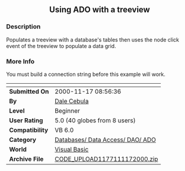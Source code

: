 ﻿<div align="center">

## Using ADO with a treeview


</div>

### Description

Populates a treeview with a database's tables then uses the node click event of the treeview to populate a data grid.
 
### More Info
 
You must build a connection string before this example will work.


<span>             |<span>
---                |---
**Submitted On**   |2000-11-17 08:56:36
**By**             |[Dale Cebula](https://github.com/Planet-Source-Code/PSCIndex/blob/master/ByAuthor/dale-cebula.md)
**Level**          |Beginner
**User Rating**    |5.0 (40 globes from 8 users)
**Compatibility**  |VB 6\.0
**Category**       |[Databases/ Data Access/ DAO/ ADO](https://github.com/Planet-Source-Code/PSCIndex/blob/master/ByCategory/databases-data-access-dao-ado__1-6.md)
**World**          |[Visual Basic](https://github.com/Planet-Source-Code/PSCIndex/blob/master/ByWorld/visual-basic.md)
**Archive File**   |[CODE\_UPLOAD1177111172000\.zip](https://github.com/Planet-Source-Code/dale-cebula-using-ado-with-a-treeview__1-12859/archive/master.zip)








